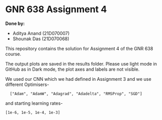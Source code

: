 # GNR 638 Assignment 4

**Done by:**

- Aditya Anand (21D070007)
- Shounak Das (21D070068)


This repository contains the solution for Assignment 4 of the GNR 638 course.

The output plots are saved in the results folder. Please use light mode in GitHub as in Dark mode, the plot axes and labels are not visible.


We used our CNN which we had defined in Assignment 3 and we use different Optimisers-
```
  ["Adam", "AdamW", "Adagrad", "Adadelta", "RMSProp", "SGD"]
  ```
and starting learning rates-
  ```
  [1e-6, 1e-5, 1e-4, 1e-3]
  ```
